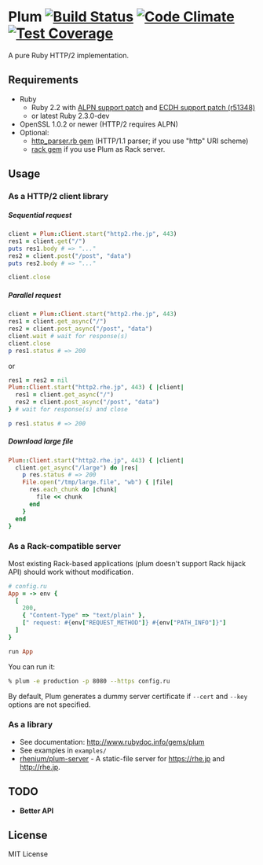 # Plum [![Build Status](https://travis-ci.org/rhenium/plum.png?branch=master)](https://travis-ci.org/rhenium/plum) [![Code Climate](https://codeclimate.com/github/rhenium/plum/badges/gpa.svg)](https://codeclimate.com/github/rhenium/plum) [![Test Coverage](https://codeclimate.com/github/rhenium/plum/badges/coverage.svg)](https://codeclimate.com/github/rhenium/plum/coverage)
A pure Ruby HTTP/2 implementation.

## Requirements
* Ruby
  * Ruby 2.2 with [ALPN support patch](https://gist.github.com/rhenium/b1711edcc903e8887a51) and [ECDH support patch (r51348)](https://bugs.ruby-lang.org/projects/ruby-trunk/repository/revisions/51348/diff?format=diff)
  * or latest Ruby 2.3.0-dev
* OpenSSL 1.0.2 or newer (HTTP/2 requires ALPN)
* Optional:
  * [http_parser.rb gem](https://rubygems.org/gems/http_parser.rb) (HTTP/1.1 parser; if you use "http" URI scheme)
  * [rack gem](https://rubygems.org/gems/rack) if you use Plum as Rack server.

## Usage
### As a HTTP/2 client library
##### Sequential request
```ruby
client = Plum::Client.start("http2.rhe.jp", 443)
res1 = client.get("/")
puts res1.body # => "..."
res2 = client.post("/post", "data")
puts res2.body # => "..."

client.close
```

##### Parallel request
```ruby
client = Plum::Client.start("http2.rhe.jp", 443)
res1 = client.get_async("/")
res2 = client.post_async("/post", "data")
client.wait # wait for response(s)
client.close
p res1.status # => 200
```
or
```ruby
res1 = res2 = nil
Plum::Client.start("http2.rhe.jp", 443) { |client|
  res1 = client.get_async("/")
  res2 = client.post_async("/post", "data")
} # wait for response(s) and close

p res1.status # => 200
```

##### Download large file
```ruby
Plum::Client.start("http2.rhe.jp", 443) { |client|
  client.get_async("/large") do |res|
    p res.status # => 200
    File.open("/tmp/large.file", "wb") { |file|
      res.each_chunk do |chunk|
        file << chunk
      end
    }
  end
}
```

### As a Rack-compatible server

Most existing Rack-based applications (plum doesn't support Rack hijack API) should work without modification.

```ruby
# config.ru
App = -> env {
  [
    200,
    { "Content-Type" => "text/plain" },
    [" request: #{env["REQUEST_METHOD"]} #{env["PATH_INFO"]}"]
  ]
}

run App
```

You can run it:

```sh
% plum -e production -p 8080 --https config.ru
```

By default, Plum generates a dummy server certificate if `--cert` and `--key` options are not specified.

### As a library
* See documentation: http://www.rubydoc.info/gems/plum
* See examples in `examples/`
* [rhenium/plum-server](https://github.com/rhenium/plum-server) - A static-file server for https://rhe.jp and http://rhe.jp.

## TODO
* **Better API**

## License
MIT License
